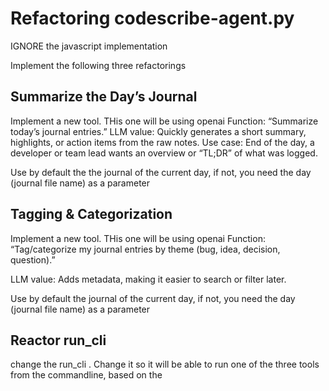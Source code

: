 # Refactoring codescribe-agent.py

IGNORE the javascript implementation

Implement the following three refactorings

## Summarize the Day’s Journal
Implement a new tool. THis one will be using openai
Function:
“Summarize today’s journal entries.”
LLM value:
Quickly generates a short summary, highlights, or action items from the raw notes.
Use case:
End of the day, a developer or team lead wants an overview or “TL;DR” of what was logged.


Use by default the the journal of the current day, if not, you need the day (journal file name) as a parameter


## Tagging & Categorization
Implement a new tool. THis one will be using openai
Function:
“Tag/categorize my journal entries by theme (bug, idea, decision, question).”

LLM value:
Adds metadata, making it easier to search or filter later.

Use by default the journal of the current day, if not, you need the day (journal file name) as a parameter

## Reactor run_cli

change the run_cli . Change it so it will be able to run one of the three tools from the commandline, 
based on the 